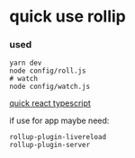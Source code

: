 # quick use rollip


### used

```shell
yarn dev
node config/roll.js
# watch
node config/watch.js
```

[quick react typescript](https://github.com/9a-aaaaaaaa/rollup-build-react)

if use for app maybe need:

```
rollup-plugin-livereload
rollup-plugin-server
```
